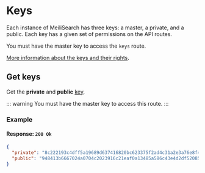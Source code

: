 # Keys

Each instance of MeiliSearch has three keys: a master, a private, and a public. Each key has a given set of permissions on the API routes.

You must have the master key to access the `keys` route.

[More information about the keys and their rights](/reference/features/authentication.md).

## Get keys

<RouteHighlighter method="GET" route="/keys"/>

Get the **private** and **public** [key](/reference/features/authentication.md).

::: warning
You must have the master key to access this route.
:::

### Example

<CodeSamples id="get_keys_1" />

#### Response: `200 Ok`

```json
{
  "private": "8c222193c4dff5a19689d637416820bc623375f2ad4c31a2e3a76e8f4c70440d",
  "public": "948413b6667024a0704c2023916c21eaf0a13485a586c43e4d2df520852a4fb8"
}
```
